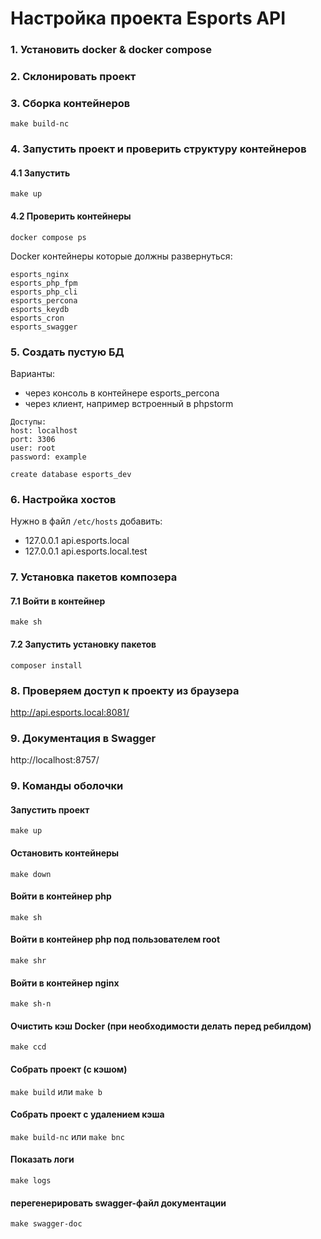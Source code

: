 # Настройка проекта Esports API

### 1. Установить docker & docker compose

### 2. Склонировать проект

### 3. Сборка контейнеров

`make build-nc`

### 4. Запустить проект и проверить структуру контейнеров 

#### 4.1 Запустить 

`make up`

#### 4.2 Проверить контейнеры

`docker compose ps`

Docker контейнеры которые должны развернуться:

```
esports_nginx
esports_php_fpm
esports_php_cli
esports_percona
esports_keydb 
esports_cron
esports_swagger
```

### 5. Создать пустую БД

Варианты:
- через консоль в контейнере esports_percona
- через клиент, например встроенный в phpstorm

```
Доступы: 
host: localhost
port: 3306
user: root
password: example
```

`create database esports_dev`

### 6. Настройка хостов
Нужно в файл `/etc/hosts` добавить:

- 127.0.0.1 api.esports.local
- 127.0.0.1 api.esports.local.test

### 7. Установка пакетов композера

#### 7.1 Войти в контейнер

`make sh`

#### 7.2 Запустить установку пакетов

`composer install`

### 8. Проверяем доступ к проекту из браузера

http://api.esports.local:8081/

### 9. Документация в Swagger

http://localhost:8757/

### 9. Команды оболочки

#### Запустить проект
`make up`

#### Остановить контейнеры
`make down`

#### Войти в контейнер php
`make sh`

#### Войти в контейнер php под пользователем root
`make shr`

#### Войти в контейнер nginx
`make sh-n`

#### Очистить кэш Docker (при необходимости делать перед ребилдом)
`make ccd`

#### Собрать проект (с кэшом)
`make build` или `make b`

#### Собрать проект с удалением кэша
`make build-nc` или `make bnc`

#### Показать логи
`make logs`

#### перегенерировать swagger-файл документации 
`make swagger-doc`












